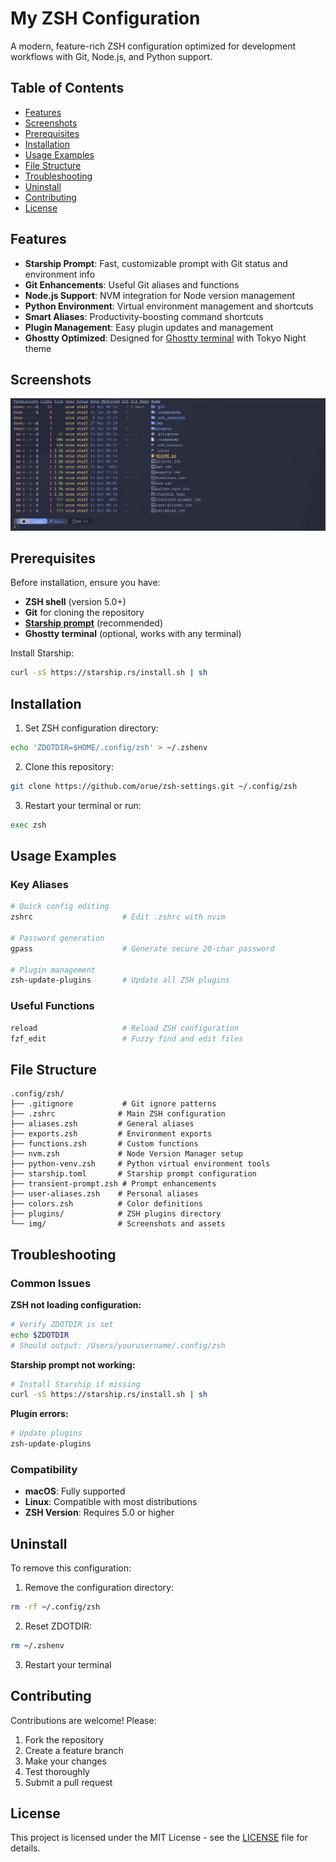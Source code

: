 # My ZSH Configuration

A modern, feature-rich ZSH configuration optimized for development workflows with Git, Node.js, and Python support.

## Table of Contents
- [Features](#features)
- [Screenshots](#screenshots)
- [Prerequisites](#prerequisites)
- [Installation](#installation)
- [Usage Examples](#usage-examples)
- [File Structure](#file-structure)
- [Troubleshooting](#troubleshooting)
- [Uninstall](#uninstall)
- [Contributing](#contributing)
- [License](#license)

## Features

- **Starship Prompt**: Fast, customizable prompt with Git status and environment info
- **Git Enhancements**: Useful Git aliases and functions
- **Node.js Support**: NVM integration for Node version management
- **Python Environment**: Virtual environment management and shortcuts
- **Smart Aliases**: Productivity-boosting command shortcuts
- **Plugin Management**: Easy plugin updates and management
- **Ghostty Optimized**: Designed for [Ghostty terminal](http://ghostty.com) with Tokyo Night theme

## Screenshots

![ZSH Prompt in Action](./img/terminal-img.jpg)

## Prerequisites

Before installation, ensure you have:

- **ZSH shell** (version 5.0+)
- **Git** for cloning the repository
- **[Starship prompt](https://starship.rs/)** (recommended)
- **Ghostty terminal** (optional, works with any terminal)

Install Starship:
```sh
curl -sS https://starship.rs/install.sh | sh
```

## Installation

1. Set ZSH configuration directory:
```sh
echo 'ZDOTDIR=$HOME/.config/zsh' > ~/.zshenv
```

2. Clone this repository:
```sh
git clone https://github.com/orue/zsh-settings.git ~/.config/zsh
```

3. Restart your terminal or run:
```sh
exec zsh
```

## Usage Examples

### Key Aliases
```sh
# Quick config editing
zshrc                    # Edit .zshrc with nvim

# Password generation
gpass                    # Generate secure 20-char password

# Plugin management
zsh-update-plugins       # Update all ZSH plugins
```

### Useful Functions
```sh
reload                   # Reload ZSH configuration
fzf_edit                 # Fuzzy find and edit files
```

## File Structure

```
.config/zsh/
├── .gitignore           # Git ignore patterns
├── .zshrc              # Main ZSH configuration
├── aliases.zsh         # General aliases
├── exports.zsh         # Environment exports
├── functions.zsh       # Custom functions
├── nvm.zsh             # Node Version Manager setup
├── python-venv.zsh     # Python virtual environment tools
├── starship.toml       # Starship prompt configuration
├── transient-prompt.zsh # Prompt enhancements
├── user-aliases.zsh    # Personal aliases
├── colors.zsh          # Color definitions
├── plugins/            # ZSH plugins directory
└── img/                # Screenshots and assets
```

## Troubleshooting

### Common Issues

**ZSH not loading configuration:**
```sh
# Verify ZDOTDIR is set
echo $ZDOTDIR
# Should output: /Users/yourusername/.config/zsh
```

**Starship prompt not working:**
```sh
# Install Starship if missing
curl -sS https://starship.rs/install.sh | sh
```

**Plugin errors:**
```sh
# Update plugins
zsh-update-plugins
```

### Compatibility

- **macOS**: Fully supported
- **Linux**: Compatible with most distributions
- **ZSH Version**: Requires 5.0 or higher

## Uninstall

To remove this configuration:

1. Remove the configuration directory:
```sh
rm -rf ~/.config/zsh
```

2. Reset ZDOTDIR:
```sh
rm ~/.zshenv
```

3. Restart your terminal

## Contributing

Contributions are welcome! Please:

1. Fork the repository
2. Create a feature branch
3. Make your changes
4. Test thoroughly
5. Submit a pull request

## License

This project is licensed under the MIT License - see the [LICENSE](LICENSE) file for details.
